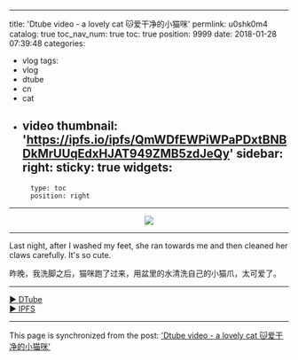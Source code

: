 
---
title: 'Dtube video - a lovely cat 🐱爱干净的小猫咪'
permlink: u0shk0m4
catalog: true
toc_nav_num: true
toc: true
position: 9999
date: 2018-01-28 07:39:48
categories:
- vlog
tags:
- vlog
- dtube
- cn
- cat
- video
thumbnail: 'https://ipfs.io/ipfs/QmWDfEWPiWPaPDxtBNBDkMrUUqEdxHJAT949ZMB5zdJeQy'
sidebar:
    right:
        sticky: true
widgets:
    -
        type: toc
        position: right
---


<center><a href='https://d.tube/#!/v/mrspointm/u0shk0m4'><img src='https://ipfs.io/ipfs/QmWDfEWPiWPaPDxtBNBDkMrUUqEdxHJAT949ZMB5zdJeQy'></a></center><hr>

Last night, after I washed my feet, she ran towards me and then cleaned her claws carefully. It's so cute.

昨晚，我洗脚之后，猫咪跑了过来，用盆里的水清洗自己的小猫爪，太可爱了。

<hr><a href='https://d.tube/#!/v/mrspointm/u0shk0m4'> ▶️ DTube</a><br /><a href='https://ipfs.io/ipfs/QmXJ863eNE8sxrbhaBqHfopfGb5Acaan5s7NXD2N4SL7r3'> ▶️ IPFS</a>

- - -

This page is synchronized from the post: ['Dtube video - a lovely cat 🐱爱干净的小猫咪'](https://steemit.com/@mrspointm/u0shk0m4)
